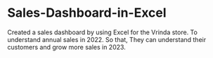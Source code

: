# Sales-Dashboard-in-Excel
Created a sales dashboard by using Excel for the Vrinda store. To understand annual sales in 2022. So that, They can understand their customers and grow more sales in 2023.
